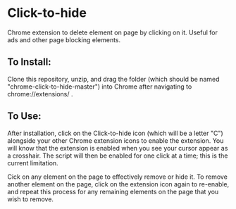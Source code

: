 # Click-to-hide
Chrome extension to delete element on page by clicking on it. Useful for ads and other page blocking elements.

## To Install:
Clone this repository, unzip, and drag the folder (which should be named "chrome-click-to-hide-master") into Chrome after navigating to chrome://extensions/ .

## To Use:
After installation, click on the Click-to-hide icon (which will be a letter "C") alongside your other Chrome extension icons to enable the extension. You will know that the extension is enabled when you see your cursor appear as a crosshair. The script will then be enabled for one click at a time; this is the current limitation.

Cick on any element on the page to effectively remove or hide it. To remove another element on the page, click on the extension icon again to re-enable, and repeat this process for any remaining elements on the page that you wish to remove.